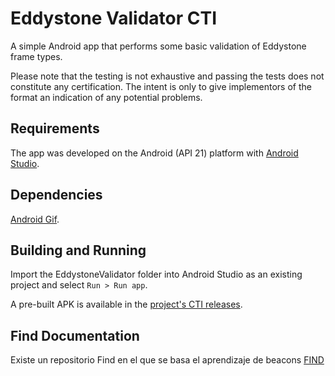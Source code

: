 # Eddystone Validator CTI

A simple Android app that performs some basic validation of Eddystone frame
types.

Please note that the testing is not exhaustive and passing the tests does not
constitute any certification. The intent is only to give implementors of the
format an indication of any potential problems.

## Requirements

The app was developed on the Android (API 21) platform with
[Android Studio](http://developer.android.com/sdk/).

## Dependencies

[Android Gif](https://github.com/koral--/android-gif-drawable).

## Building and Running

Import the EddystoneValidator folder into Android Studio as an existing
project and select `Run > Run app`.

A pre-built APK is available in the [project's CTI releases](https://protowiki.cti.espol.edu.ec/index.php/Edificios_inteligentes_con_Google_IoT).

## Find Documentation

Existe un repositorio Find en el que se basa el aprendizaje de beacons [FIND](https://doc.internalpositioning.com/api/#post-track)
